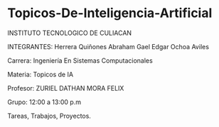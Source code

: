 # Topicos-De-Inteligencia-Artificial


INSTITUTO TECNOLOGICO DE CULIACAN

INTEGRANTES:
Herrera Quiñones Abraham Gael
Edgar Ochoa Aviles


Carrera: Ingeniería En Sistemas Computacionales

Materia: Topicos de IA

Profesor: ZURIEL DATHAN MORA FELIX

Grupo: 12:00 a 13:00 p.m

Tareas, Trabajos, Proyectos.

